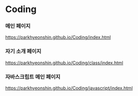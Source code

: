 # Coding

### 메인 페이지
https://parkhyeonshin.github.io/Coding/index.html   

### 자기 소개 페이지
https://parkhyeonshin.github.io/Coding/class/index.html   

### 자바스크립트 메인 페이지
https://parkhyeonshin.github.io/Coding/javascript/index.html   
